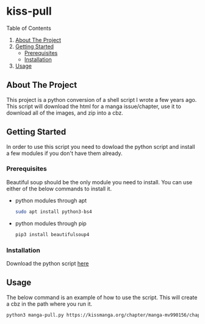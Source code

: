 # kiss-pull

<!-- TABLE OF CONTENTS -->

<summary>Table of Contents</summary>
<ol>
  <li>
    <a href="#about-the-project">About The Project</a>
  </li>
  <li>
    <a href="#getting-started">Getting Started</a>
    <ul>
      <li><a href="#prerequisites">Prerequisites</a></li>
      <li><a href="#installation">Installation</a></li>
    </ul>
  </li>
  <li><a href="#usage">Usage</a></li>
</ol>


<!-- ABOUT THE PROJECT -->
## About The Project

This project is a python conversion of a shell script I wrote a few years ago.  This script will download the html for a manga issue/chapter, use it to download all of the images, and zip into a cbz.


<!-- GETTING STARTED -->
## Getting Started

In order to use this script you need to dowload the python script and install a few modules if you don't have them already.

### Prerequisites

Beautiful soup should be the only module you need to install. You can use either of the below commands to install it.
* python modules through apt
  ```sh
  sudo apt install python3-bs4
  ```
* python modules through pip
  ```sh
  pip3 install beautifulsoup4
  ```

### Installation

Download the python script [here](manga-pull.py)


<!-- USAGE EXAMPLES -->
## Usage

The below command is an example of how to use the script. This will create a cbz in the path where you run it.

  ```sh
  python3 manga-pull.py https://kissmanga.org/chapter/manga-mv990156/chapter-0.1
  ```
